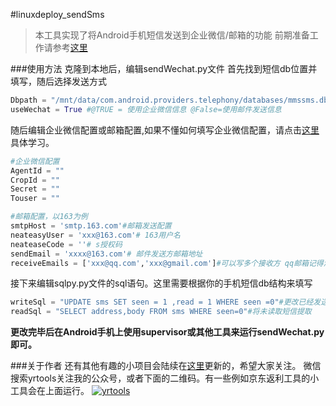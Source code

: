 #linuxdeploy_sendSms

> 本工具实现了将Android手机短信发送到企业微信/邮箱的功能
> 前期准备工作请参考[这里](https://www.yrblog.cn/category/%e7%bc%96%e7%a8%8b/android%e4%b8%8a%e7%9a%84linux/ "这里")

###使用方法
克隆到本地后，编辑sendWechat.py文件
首先找到短信db位置并填写，随后选择发送方式
```sendWechat.py
Dbpath = "/mnt/data/com.android.providers.telephony/databases/mmssms.db"#数据库地址，记得必须挂载
useWechat = True #@TRUE = 使用企业微信信息 @False=使用邮件发送信息
```
随后编辑企业微信配置或邮箱配置,如果不懂如何填写企业微信配置，请点击[这里](https://www.yrblog.cn/2019/08/21/androidlinux03/ "这里")具体学习。
```sendWechat.py
#企业微信配置
AgentId = ""
CropId = ""
Secret = ""
Touser = ""

#邮箱配置，以163为例
smtpHost = 'smtp.163.com'#邮箱发送配置
neateasyUser = 'xxx@163.com'# 163用户名
neateaseCode = ''# s授权码
sendEmail = 'xxxx@163.com'# 邮件发送方邮箱地址
receiveEmails = ['xxx@qq.com','xxx@gmail.com']#可以写多个接收方 qq邮箱记得添加白名单
```
接下来编辑sqlpy.py文件的sql语句。这里需要根据你的手机短信db结构来填写
```sqlpy.py
writeSql = "UPDATE sms SET seen = 1 ,read = 1 WHERE seen =0"#更改已经发送短信的读取状态
readSql = "SELECT address,body FROM sms WHERE seen=0"#将未读取短信提取
```
**更改完毕后在Android手机上使用supervisor或其他工具来运行sendWechat.py即可。**

###关于作者
还有其他有趣的小项目会陆续在[这里](https://www.yrblog.cn/ "这里")更新的，希望大家关注。
微信搜索yrtools关注我的公众号，或者下面的二维码。有一些例如京东返利工具的小工具会在上面运行。
[![yrtools](https://www.yrblog.cn/wp-content/uploads/2019/08/%E5%BE%AE%E4%BF%A1%E6%88%AA%E5%9B%BE_20190821220711.png "yrtools")](https://www.yrblog.cn/wp-content/uploads/2019/08/%E5%BE%AE%E4%BF%A1%E6%88%AA%E5%9B%BE_20190821220711.png "yrtools")
